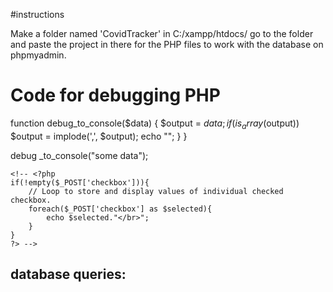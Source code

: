 #instructions

Make a folder named 'CovidTracker' in C:/xampp/htdocs/
go to the folder and paste the project in there for the PHP files to work with the database on phpmyadmin. 

# Code for debugging PHP

function debug_to_console($data) {
	$output = $data;
	if (is_array($output))
		$output = implode(',', $output);
		echo "<script>console.log('Debug Objects: " . $output . "' );</script>";
	}
}

debug _to_console("some data");



	<!-- <?php
    if(!empty($_POST['checkbox'])){
        // Loop to store and display values of individual checked checkbox.
        foreach($_POST['checkbox'] as $selected){
            echo $selected."</br>";
        }
    }
	?> -->

## database queries:

